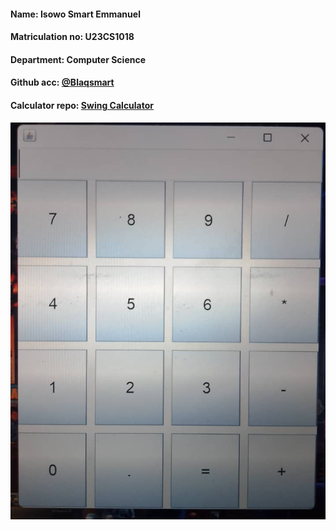 #### Name: Isowo Smart Emmanuel
#### Matriculation no: U23CS1018
#### Department: Computer Science
#### Github acc: [@Blaqsmart](https://github.com/Blaqsmart)
#### Calculator repo: [Swing Calculator](https://github.com/Blaqsmart/Swing-Calculator-U23CS1018)

![Calcultor](calculator-pic.jpg)
